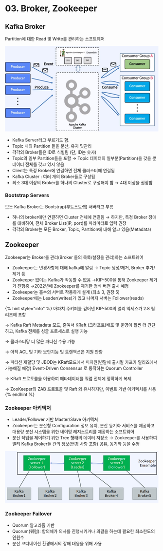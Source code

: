 # 03. Broker, Zookeeper

## Kafka Broker

Partition에 대한 Read 및 Write를 관리하는 소프트웨어

![](<../../../.gitbook/assets/image (33).png>)

* Kafka Server라고 부르기도 함.
* Topic 내의 Partition 들을 분산, 유지 및관리
* 각각의 Broker들은 ID로 식별됨 (단, ID는 숫자)
* Topic의 일부 Partition들을 포함 → Topic 데이터의 일부분(Partition)을 갖을 뿐 데이터 전체를 갖고 있지 않음
* Client는 특정 Broker에 연결하면 전체 클러스터에 연결됨
* Kafka Cluster : 여러 개의 Broker들로 구성됨
* 최소 3대 이상의 Broker를 하나의 Cluster로 구성해야 함 → 4대 이상을 권장함

### Bootstrap Servers

모든 Kafka Broker는 Bootstrap(부트스트랩) 서버라고 부름

* 하나의 broker에만 연결하면 Cluster 전체에 연결됨 → 하지만, 특정 Broker 장애를 대비하여, 전체 Broker List(IP, port)를 파라미터로 입력 권장
* 각각의 Broker는 모든 Broker, Topic, Partition에 대해 알고 있음(Metadata)

## Zookeeper

Zookeeper는 Broker를 관리(Broker 들의 목록/설정을 관리)하는 소프트웨어

* Zookeeper는 변경사항에 대해 kafka에 알림 → Topic 생성/제거, Broker 추가/제거 등
* Zookeeper 없이는 Kafka가 작동할 수 없음 →KIP-500을 통해 Zookeeper 제거가 진행중 →2022년에 Zookeeper를 제거한 정식 버전 출시 예정
* Zookeeper는 홀수의 서버로 작동하게 설계 (최소 3, 권장 5)
* Zookeeper에는 Leader(writes)가 있고 나머지 서버는 Follower(reads)

{% hint style="info" %}
아파치 주키퍼를 걷어낸 KIP-500의 얼리 억세스가 2.8 릴리즈에 포함

→ Kafka Raft Metadata 모드, 줄여서 KRaft (크라프트)배포 및 운영이 훨씬 더 간단하고, Kafka 전체를 싱글 프로세스로 실행 가능&#x20;

→ 클러스터당 더 많은 파티션 수용 가능&#x20;

→ 아직 ACL 및 기타 보안기능 및 트랜잭션은 지원 안함&#x20;

→ 파티션 재할당 및 JBOD는 KRaft모드에서 미지원(년말에 출시될 카프카 릴리즈에서 가능해질 에정) Event-Driven Consensus 로 동작하는 Quorum Controller&#x20;

→ KRaft 프로토콜을 이용하여 메타데이터를 쿼럼 전체에 정확하게 복제&#x20;

→ ZooKeeper의 ZAB 프로토콜 및 Raft 와 유사하지만, 이벤트 기반 아키텍처를 사용
{% endhint %}

### Zookeeper 아키텍처

* Leader/Follower 기반 Master/Slave 아키텍처
* Zookeeper는 분산형 Configuration 정보 유지, 분산 동기화 서비스를 제공하고 대용량 분산 시스템을 위한 네이밍 레지스트리를 제공하는 소프트웨어
* 분산 작업을 제어하기 위한 Tree 형태의 데이터 저장소 → Zookeeper를 사용하여 멀티 Kafka Broker들 간의 정보(변경 사항 포함) 공유, 동기화 등을 수행

![](<../../../.gitbook/assets/image (1).png>)

### Zookeeper Failover

* Quorum 알고리즘 기반
* Quorum(쿼럼): 합의체가 의사를 진행시키거나 의결을 하는데 필요한 최소한도의 인원수
* 분산 코디네이션 환경에서의 장애 대응을 위해 사용
